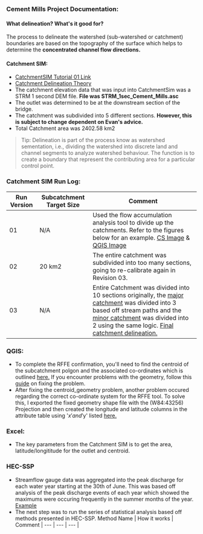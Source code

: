 ### Cement Mills Project Documentation:

#### What delineation? What's it good for?

The process to delineate the
watershed (sub-watershed or catchment) boundaries are based on the topography of the surface which helps to determine the **__concentrated channel flow directions__.**

#### Catchment SIM:
- [CatchmentSIM Tutorial 01 Link](https://csse.com.au/csim_online_help/tutorial_1.html)
- [Catchment Delineation Theory](https://www.epa.gov/sites/default/files/2015-07/documents/lecture-3-watershed-delineation.pdf)
- The catchment elevation data that was input into CatchmentSim was a STRM 1 second DEM file. **File was STRM_1sec_Cement_Mills.asc**
- The outlet was determined to be at the downstream section of the bridge. 
- The catchment was subdivided into 5 different sections. **However, this is subject to change dependent on Evan's advice.**
- Total Catchment area was 2402.58 km2

> Tip: Delineation is part of the process know as watershed sementation, i.e., dividing the watershed into discrete land and channel segments to analyze watershed behaviour. The function is to create a boundary that represent the contributing area for a particular control point. 

### Catchment SIM Run Log:

Run Version | Subcatchment Target Size | Comment | 
--- | --- | --- |
01 | N/A | Used the flow accumulation analysis tool to divide up the catchments. Refer to the figures below for an example. [CS Image](https://github.com/FHydrology/Notetaking/blob/main/images/Catchment-Delineation.png) & [QGIS Image](https://github.com/FHydrology/Notetaking/blob/main/images/satellite.PNG) |
02 | 20 km2 | The entire catchment was subdivided into too many sections, going to re-calibrate again in Revision 03. | 
03 | N/A | Entire Catchment was divided into 10 sections originally, the [major catchment](https://github.com/FHydrology/Notetaking/blob/main/images/major.PNG) was divided into 3 based off stream paths and the [minor catchment](https://github.com/FHydrology/Notetaking/blob/main/images/minor.PNG) was divided into 2 using the same logic. [Final catchment delineation.](https://github.com/FHydrology/Notetaking/blob/main/images/final.PNG)

### QGIS: 

- To complete the RFFE confirmation, you'll need to find the centroid of the subcatchment polgon and the associated co-ordinates which is outlined [here.](https://gis.stackexchange.com/questions/45243/how-to-determine-the-centroid-of-polygons#:~:text=A%20centroid%20is%20per%20definition%20a%20point%20layer,Menu%20-%3E%20Geometry%20tools%20-%3E%20Export%2FAdd%20geometry%20columns.) If you encounter problems with the geometry, follow this [guide](https://www.qgistutorials.com/en/docs/3/handling_invalid_geometries.html) on fixing the problem.
- After fixing the centroid_geometry problem, another problem occured regarding the correct co-ordinate system for the RFFE tool. To solve this, I exported the fixed geometry shape file with the (W84:43256) Projection and then created the longitude and latitude columns in the attribute table using '$x' and '$y' listed [here.](https://gis.stackexchange.com/questions/64535/converting-x-y-coordinates-to-longitude-latitude-using-qgis)

### Excel:

- The key parameters from the Catchment SIM is to get the area, latitude/longititude for the outlet and centroid.

### HEC-SSP

- Streamflow gauge data was aggregated into the peak discharge for each water year starting at the 30th of June. This was based off analysis of the peak discharge events of each year which showed the maximums were occuring frequently in the summer months of the year. [Example](https://github.com/FHydrology/Notetaking/blob/main/images/timeseries.PNG)
- The next step was to run the series of statistical analysis based off methods presented in HEC-SSP. 
Method Name | How it works | Comment | 
--- | --- | --- | 